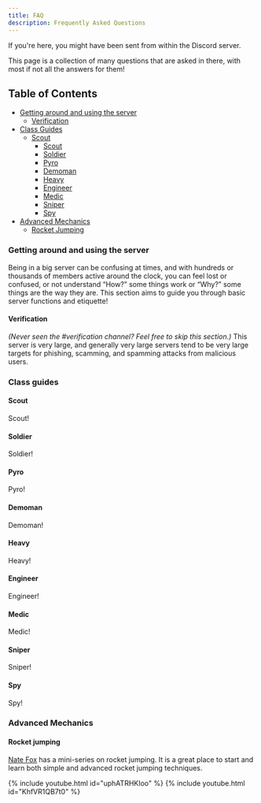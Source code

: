 ```yaml
---
title: FAQ
description: Frequently Asked Questions
---
```

If you're here, you might have been sent from within the Discord server.

This page is a collection of many questions that are asked in there, with most if not all the answers for them!

## Table of Contents

- [Getting around and using the server](#Getting-around-and-using-the-server)
  - [Verification](#Verification)
- [Class Guides](#Class-guides)
  - [Scout](#Scout)
    - [Scout](#Scout)
    - [Soldier](#Soldier)
    - [Pyro](#Pyro)
    - [Demoman](#Demoman)
    - [Heavy](#Heavy)
    - [Engineer](#Engineer)
    - [Medic](#Medic)
    - [Sniper](#Sniper)
    - [Spy](#Spy)
- [Advanced Mechanics](#Advanced-Mechanics)
  - [Rocket Jumping](#Rocket-jumping)

### Getting around and using the server
Being in a big server can be confusing at times, and with hundreds or thousands of members active around the clock, you can feel lost or confused, or not understand “How?” some things work or “Why?” some things are the way they are. This section aims to guide you through basic server functions and etiquette!

#### Verification
*(Never seen the #verification channel? Feel free to skip this section.)*
This server is very large, and generally very large servers tend to be very large targets for phishing, scamming, and spamming attacks from malicious users.

### Class guides

#### Scout
Scout!

#### Soldier
Soldier!

#### Pyro
Pyro!

#### Demoman
Demoman!

#### Heavy
Heavy!

#### Engineer
Engineer!

#### Medic
Medic!

#### Sniper
Sniper!

#### Spy
Spy!

### Advanced Mechanics

#### Rocket jumping
[Nate Fox](https://www.youtube.com/c/NateFoxTF2) has a mini-series on rocket jumping. It is a great place to start and learn both simple and advanced rocket jumping techniques.

{% include youtube.html id="uphATRHKIoo" %}
{% include youtube.html id="KhfVR1QB7t0" %}